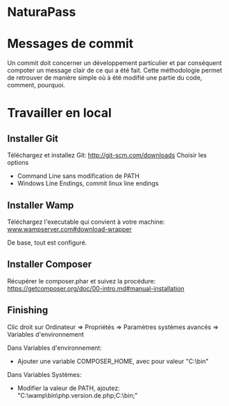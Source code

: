NaturaPass
==========

# Messages de commit

Un commit doit concerner un développement particulier et par conséquent compoter un message clair de ce qui a été fait. Cette méthodologie permet de retrouver de manière simple où à été modifié une partie du code, comment, pourquoi.

# Travailler en local

## Installer Git

Téléchargez et installez Git: http://git-scm.com/downloads
Choisir les options
* Command Line sans modification de PATH
* Windows Line Endings, commit linux line endings

## Installer Wamp

Téléchargez l'executable qui convient à votre machine: www.wampserver.com#download-wrapper

De base, tout est configuré.

## Installer Composer

Récupérer le composer.phar et suivez la procédure: https://getcomposer.org/doc/00-intro.md#manual-installation

## Finishing

Clic droit sur Ordinateur => Propriétés => Paramètres systèmes avancés => Variables d'environnement

Dans Variables d'environnement:
* Ajouter une variable COMPOSER_HOME, avec pour valeur "C:\bin"

Dans Variables Systèmes:
* Modifier la valeur de PATH, ajoutez: "C:\wamp\bin\php.version.de.php;C:\bin;"
